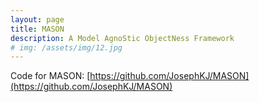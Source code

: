 ```yaml
---
layout: page
title: MASON
description: A Model AgnoStic ObjectNess Framework
# img: /assets/img/12.jpg
---
```



Code for MASON: [https://github.com/JosephKJ/MASON](https://github.com/JosephKJ/MASON)